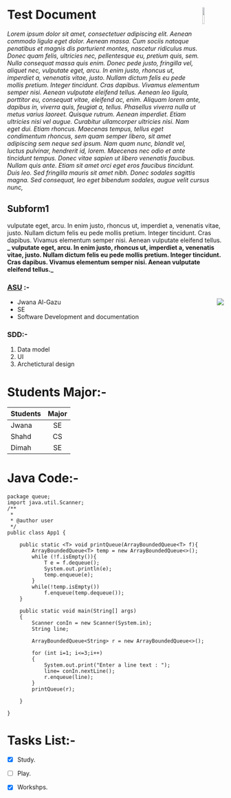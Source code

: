 # Test Document  <img width="10%" align="Right" src="https://github.com/jwanadude/Software-Development-and-Documentation/blob/main/09162016_043813Diamond123.jpg"/>
_Lorem ipsum dolor sit amet, consectetuer adipiscing elit. Aenean commodo ligula eget dolor. Aenean massa. Cum sociis natoque penatibus et magnis dis parturient montes, nascetur ridiculus mus. Donec quam felis, ultricies nec, pellentesque eu, pretium quis, sem. Nulla consequat massa quis enim. Donec pede justo, fringilla vel, aliquet nec, vulputate eget, arcu. In enim justo, rhoncus ut, imperdiet a, venenatis vitae, justo. Nullam dictum felis eu pede mollis pretium. Integer tincidunt. Cras dapibus. Vivamus elementum semper nisi. Aenean vulputate eleifend tellus. Aenean leo ligula, porttitor eu, consequat vitae, eleifend ac, enim. Aliquam lorem ante, dapibus in, viverra quis, feugiat a, tellus. Phasellus viverra nulla ut metus varius laoreet. Quisque rutrum. Aenean imperdiet. Etiam ultricies nisi vel augue. Curabitur ullamcorper ultricies nisi. Nam eget dui. Etiam rhoncus. Maecenas tempus, tellus eget condimentum rhoncus, sem quam semper libero, sit amet adipiscing sem neque sed ipsum. Nam quam nunc, blandit vel, luctus pulvinar, hendrerit id, lorem. Maecenas nec odio et ante tincidunt tempus. Donec vitae sapien ut libero venenatis faucibus. Nullam quis ante. Etiam sit amet orci eget eros faucibus tincidunt. Duis leo. Sed fringilla mauris sit amet nibh. Donec sodales sagittis magna. Sed consequat, leo eget bibendum sodales, augue velit cursus nunc,_

## Subform1
 vulputate eget, arcu. In enim justo, rhoncus ut, imperdiet a, venenatis vitae, justo. Nullam dictum felis eu pede mollis pretium. Integer tincidunt. Cras dapibus. Vivamus elementum semper nisi. Aenean vulputate eleifend tellus.
 **_ vulputate eget, arcu. In enim justo, rhoncus ut, imperdiet a, venenatis vitae, justo. Nullam dictum felis eu pede mollis pretium. Integer tincidunt. Cras dapibus. Vivamus elementum semper nisi. Aenean vulputate eleifend tellus._**
 
 ### [ASU](https://www.asu.edu.jo/) :-
<img align="Right" src="https://github.com/jwanadude/Software-Development-and-Documentation/assets/140501135/a7fe076d-e286-4e16-8879-c79767cdd10e" /> 

 - Jwana Al-Gazu
 - SE
 - Software Development and documentation

### SDD:-
1. Data model
2. UI
3. Archetictural design

# Students Major:-

|  Students     |   Major       | 
| ------------- |:-------------:| 
|   Jwana       |    SE         |
|   Shahd       |    CS         |   
|   Dimah       |    SE         |    

# Java Code:-
```
package queue;
import java.util.Scanner;
/**
 *
 * @author user
 */
public class App1 {
    
    public static <T> void printQueue(ArrayBoundedQueue<T> f){
        ArrayBoundedQueue<T> temp = new ArrayBoundedQueue<>();
        while (!f.isEmpty()){
            T e = f.dequeue();
            System.out.println(e);
            temp.enqueue(e);
        }
        while(!temp.isEmpty())
            f.enqueue(temp.dequeue());        
    }
     
    public static void main(String[] args)
    {
        Scanner conIn = new Scanner(System.in);
        String line;
        
        ArrayBoundedQueue<String> r = new ArrayBoundedQueue<>();
        
        for (int i=1; i<=3;i++)
        {
            System.out.print("Enter a line text : ");
            line= conIn.nextLine();
            r.enqueue(line);           
        }
        printQueue(r);
        
    }
    
}
```

# Tasks List:-
- [x] Study.
- [ ] Play.
- [x] Workshps. 














